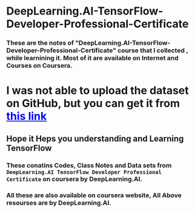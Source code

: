 # DeepLearning.AI-TensorFlow-Developer-Professional-Certificate

### These are the notes of "DeepLearning.AI-TensorFlow-Developer-Professional-Certificate" course that I  collected , while learnining it. Most of it are available on Internet and Courses on Coursera.
# I was not able to upload the dataset on GitHub, but you can get it from <a href="https://mega.nz/folder/u65WDBpT#Cdy5KITN0znAB7iSiFJJEA" style="color:blue;">this link</a>


## Hope it Heps you understanding and Learning TensorFlow


### These conatins Codes, Class Notes and Data sets from `DeepLearning.AI TensorFlow Developer Professional Certificate` on coursera by DeepLearning.AI.
### All these are also available on coursera website, All Above resourses are by DeepLearning.AI. 
